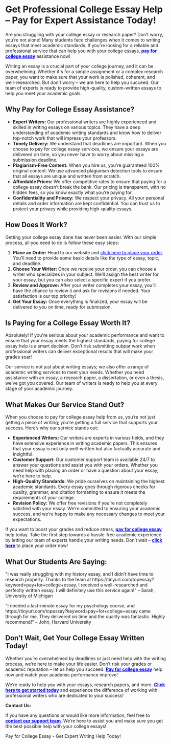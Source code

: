 <h1>Get Professional College Essay Help – Pay for Expert Assistance Today!</h1>

<p>Are you struggling with your college essay or research paper? Don’t worry, you’re not alone! Many students face challenges when it comes to writing essays that meet academic standards. If you're looking for a reliable and professional service that can help you with your college essays, <strong><a href="https://tinyurl.com/topessay?keyword=pay+for+college+essay" style="color:blue;">pay for college essay</a></strong> assistance now!</p>

<p>Writing an essay is a crucial part of your college journey, and it can be overwhelming. Whether it's for a simple assignment or a complex research paper, you want to make sure that your work is polished, coherent, and well-researched. But don’t worry – we are here to help you succeed. Our team of experts is ready to provide high-quality, custom-written essays to help you meet your academic goals.</p>

<h2>Why Pay for College Essay Assistance?</h2>

<ul>
  <li><strong>Expert Writers:</strong> Our professional writers are highly experienced and skilled in writing essays on various topics. They have a deep understanding of academic writing standards and know how to deliver top-notch work that will impress your professors.</li>
  <li><strong>Timely Delivery:</strong> We understand that deadlines are important. When you choose to pay for college essay services, we ensure your essays are delivered on time, so you never have to worry about missing a submission deadline.</li>
  <li><strong>Plagiarism-Free Content:</strong> When you hire us, you’re guaranteed 100% original content. We use advanced plagiarism detection tools to ensure that all essays are unique and written from scratch.</li>
  <li><strong>Affordable Prices:</strong> We offer competitive rates to ensure that paying for a college essay doesn’t break the bank. Our pricing is transparent, with no hidden fees, so you know exactly what you’re paying for.</li>
  <li><strong>Confidentiality and Privacy:</strong> We respect your privacy. All your personal details and order information are kept confidential. You can trust us to protect your privacy while providing high-quality essays.</li>
</ul>

<h2>How Does It Work?</h2>

<p>Getting your college essay done has never been easier. With our simple process, all you need to do is follow these easy steps:</p>

<ol>
  <li><strong>Place an Order:</strong> Head to our website and <a href="https://tinyurl.com/topessay?keyword=pay+for+college+essay" style="color:blue;">click here to place your order</a>. You’ll need to provide some basic details like the type of essay, topic, and deadline.</li>
  <li><strong>Choose Your Writer:</strong> Once we receive your order, you can choose a writer who specializes in your subject. We’ll assign the best writer for your essay, but you can also select a specific expert if you prefer.</li>
  <li><strong>Review and Approve:</strong> After your writer completes your essay, you’ll have the chance to review it and ask for revisions if needed. Your satisfaction is our top priority!</li>
  <li><strong>Get Your Essay:</strong> Once everything is finalized, your essay will be delivered to you on time, ready for submission.</li>
</ol>

<h2>Is Paying for a College Essay Worth It?</h2>

<p>Absolutely! If you're serious about your academic performance and want to ensure that your essay meets the highest standards, paying for college essay help is a smart decision. Don’t risk submitting subpar work when professional writers can deliver exceptional results that will make your grades soar!</p>

<p>Our service is not just about writing essays; we also offer a range of academic writing services to meet your needs. Whether you need assistance with an essay, a research paper, a dissertation, or even a thesis, we’ve got you covered. Our team of writers is ready to help you at every stage of your academic journey.</p>

<h2>What Makes Our Service Stand Out?</h2>

<p>When you choose to pay for college essay help from us, you’re not just getting a piece of writing; you’re getting a full service that supports your success. Here’s why our service stands out:</p>

<ul>
  <li><strong>Experienced Writers:</strong> Our writers are experts in various fields, and they have extensive experience in writing academic papers. This ensures that your essay is not only well-written but also factually accurate and insightful.</li>
  <li><strong>Customer Support:</strong> Our customer support team is available 24/7 to answer your questions and assist you with your orders. Whether you need help with placing an order or have a question about your essay, we’re here to help.</li>
  <li><strong>High-Quality Standards:</strong> We pride ourselves on maintaining the highest academic standards. Every essay goes through rigorous checks for quality, grammar, and citation formatting to ensure it meets the requirements of your college.</li>
  <li><strong>Revision Policy:</strong> We offer free revisions if you’re not completely satisfied with your essay. We’re committed to ensuring your academic success, and we’re happy to make any necessary changes to meet your expectations.</li>
</ul>

<p>If you want to boost your grades and reduce stress, <strong><a href="https://tinyurl.com/topessay?keyword=pay+for+college+essay" style="color:blue;">pay for college essay</a></strong> help today. Take the first step towards a hassle-free academic experience by letting our team of experts handle your writing needs. Don’t wait – <strong><a href="https://tinyurl.com/topessay?keyword=pay+for+college+essay" style="color:blue;">click here</a></strong> to place your order now!</p>

<h2>What Our Students Are Saying:</h2>

<p>"I was really struggling with my history essay, and I didn't have time to research properly. Thanks to the team at https://tinyurl.com/topessay?keyword=pay+for+college+essay, I received a well-researched and perfectly written essay. I will definitely use this service again!" – Sarah, University of Michigan</p>

<p>"I needed a last-minute essay for my psychology course, and https://tinyurl.com/topessay?keyword=pay+for+college+essay came through for me. They delivered on time and the quality was fantastic. Highly recommend!" – John, Harvard University</p>

<h2>Don’t Wait, Get Your College Essay Written Today!</h2>

<p>Whether you’re overwhelmed by deadlines or just need help with the writing process, we’re here to make your life easier. Don’t risk your grades or academic reputation – let us help you succeed. <strong><a href="https://tinyurl.com/topessay?keyword=pay+for+college+essay" style="color:blue;">Pay for college essay</a></strong> help now and watch your academic performance improve!</p>

<p>We’re ready to help you with your essays, research papers, and more. <strong><a href="https://tinyurl.com/topessay?keyword=pay+for+college+essay" style="color:blue;">Click here to get started today</a></strong> and experience the difference of working with professional writers who are dedicated to your success!</p>

<p><strong>Contact Us:</strong></p>

<p>If you have any questions or would like more information, feel free to <strong><a href="https://tinyurl.com/topessay?keyword=pay+for+college+essay" style="color:blue;">contact our support team</a></strong>. We’re here to assist you and make sure you get the best possible help with your college essays!</p>
Pay for College Essay - Get Expert Writing Help Today!
